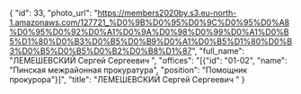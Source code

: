 {
    "id": 33,
    "photo_url": "https://members2020by.s3.eu-north-1.amazonaws.com/127721_%D0%9B%D0%95%D0%9C%D0%95%D0%A8%D0%95%D0%92%D0%A1%D0%9A%D0%98%D0%99%D0%A1%D0%B5%D1%80%D0%B3%D0%B5%D0%B9%D0%A1%D0%B5%D1%80%D0%B3%D0%B5%D0%B5%D0%B2%D0%B8%D1%87",
    "full_name": "ЛЕМЕШЕВСКИЙ Сергей Сергеевич ",
    "offices": "[{\"id\": \"01-02\", \"name\": \"Пинская межрайонная прокуратура\", \"position\": \"Помощник прокурора\"}]",
    "title": "ЛЕМЕШЕВСКИЙ Сергей Сергеевич "
}